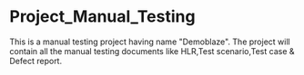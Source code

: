 # Project_Manual_Testing
This is a manual testing project having name "Demoblaze".
The project will contain all the manual testing documents like HLR,Test scenario,Test case & Defect report.
